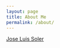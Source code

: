 ```yaml
---
layout: page
title: About Me
permalink: /about/
---
```


<script type="text/javascript" src="https://platform.linkedin.com/badges/js/profile.js" async defer></script>

<div class="LI-profile-badge"  data-version="v1" data-size="medium" data-locale="en_US" data-type="horizontal" data-theme="dark" data-vanity="joseluisoler"><a class="LI-simple-link" href='https://es.linkedin.com/in/joseluisoler?trk=profile-badge'>Jose Luis Soler</a></div>



